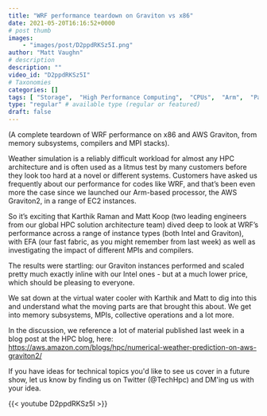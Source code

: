 ```yaml
---
title: "WRF performance teardown on Graviton vs x86"
date: 2021-05-20T16:16:52+0000
# post thumb
images:
    - "images/post/D2ppdRKSz5I.png"
author: "Matt Vaughn"
# description
description: ""
video_id: "D2ppdRKSz5I"
# Taxonomies
categories: []
tags: [ "Storage",  "High Performance Computing",  "CPUs",  "Arm",  "ParallelCluster",  "weather simulation",  "Schedulers",  "GPUs",  "performance",  "WRF",  "x86",  "HPC",  "Graviton",  "MPI",  "Lustre",  "EC2",  "virtualization",  "techshorts", ]
type: "regular" # available type (regular or featured)
draft: false
---
```


(A complete teardown of WRF performance on x86 and AWS Graviton, from memory subsystems, compilers and MPI stacks).

Weather simulation is a reliably difficult workload for almost any HPC architecture and is often used as a litmus test by many customers before they look too hard at a novel or different systems. Customers have asked us frequently about our performance for codes like WRF, and that’s been even more the case since we launched our Arm-based processor, the AWS Graviton2, in a range of EC2 instances.

So it’s exciting that Karthik Raman and Matt Koop (two leading engineers from our global HPC solution architecture team) dived deep to look at WRF’s performance across a range of instance types (both Intel and Graviton), with EFA (our fast fabric, as you might remember from last week) as well as investigating the impact of different MPIs and compilers.

The results were startling: our Graviton instances performed and scaled pretty much exactly inline with our Intel ones - but at a much lower price, which should be pleasing to everyone.

We sat down at the virtual water cooler with Karthik and Matt to dig into this and understand what the moving parts are that brought this about. We get into memory subsystems, MPIs, collective operations and a lot more.

In the discussion, we reference a lot of material published last week in a blog post at the HPC blog, here: https://aws.amazon.com/blogs/hpc/numerical-weather-prediction-on-aws-graviton2/

If you have ideas for technical topics you'd like to see us cover in a future show, let us know by finding us on Twitter (@TechHpc) and DM'ing us with your idea.

{{< youtube D2ppdRKSz5I >}}